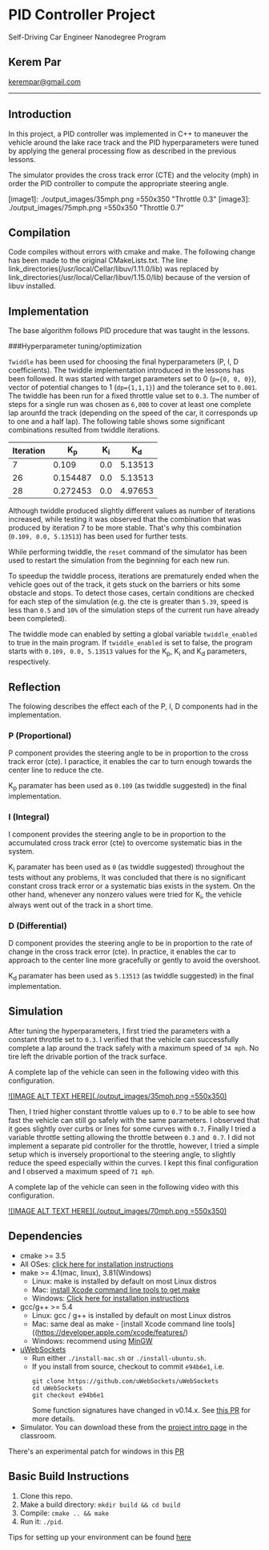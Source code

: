 # PID Controller Project
Self-Driving Car Engineer Nanodegree Program


## Kerem Par
<kerempar@gmail.com>

---

## Introduction

In this project, a PID controller was implemented in C++ to maneuver the vehicle around the lake race track and the PID hyperparameters were tuned by applying the general processing flow as described in the previous lessons.

The simulator provides the cross track error (CTE) and the velocity (mph) in order the PID controller to compute the appropriate steering angle.

[//]: # (Image References)

[image1]: ./output_images/35mph.png =550x350 "Throttle 0.3"
[image3]: ./output_images/75mph.png =550x350 "Throttle 0.7"

## Compilation

Code compiles without errors with cmake and make. 
The following change has been made to the original CMakeLists.txt. The line link_directories(/usr/local/Cellar/libuv/1.11.0/lib) was replaced by link_directories(/usr/local/Cellar/libuv/1.15.0/lib) because of the version of libuv installed.

## Implementation

The base algorithm follows PID procedure that was taught in the lessons.

###Hyperparameter tuning/optimization

`Twiddle` has been used for choosing the final hyperparameters (P, I, D coefficients). The twiddle implementation introduced in the lessons has been followed. It was started with target parameters set to 0 (`p={0, 0, 0}`), vector of potential changes to 1 (`dp={1,1,1}`) and the tolerance set to `0.001`. The twiddle has been run for a fixed throttle value set to `0.3`. The number of steps for a single run was chosen as `6,000` to cover at least one complete lap arounfd the track (depending on the speed of the car, it corresponds up to one and a half lap). The following table shows some significant combinations resulted from twiddle iterations. 


| Iteration |  K<sub>p</sub>  | K<sub>i</sub> | K<sub>d</sub> | 
| ----- | ------- | ------- | ------- |
|  7    |  0.109  | 0.0  | 5.13513  | 
|  26   |  0.154487  | 0.0  | 5.13513  | 
|  28   |  0.272453  | 0.0  | 4.97653  | 

Although twiddle produced slightly different values as number of iterations increased, while testing it was observed that the combination that was produced by iteration 7 to be more stable. That's why this combination (`0.109, 0.0, 5.13513`) has been used for further tests.

While performing twiddle, the `reset` command of the simulator has been used to restart the simulation from the beginning for each new run.    

To speedup the twiddle process, iterations are prematurely ended when the vehicle goes out of the track, it gets stuck on the barriers or hits some obstacle and stops. To detect those cases, certain conditions are checked for each step of the simulation (e.g. the cte is greater than `5.39`, speed is less than `0.5` and `10%` of the simulation steps of the current run have already been completed).

The twiddle mode can enabled by setting a global variable `twiddle_enabled` to true in the main program.
If `twiddle_enabled` is set to false, the program starts with `0.109, 0.0, 5.13513` values for the K<sub>p</sub>, K<sub>i</sub> and K<sub>d</sub> parameters, respectively.   


## Reflection

The folowing describes the effect each of the P, I, D components had in the implementation.

### P (Proportional)

P component provides the steering angle to be in proportion to the cross track error (cte). I paractice, it enables the car to turn enough towards the center line to reduce the cte.

K<sub>p</sub> paramater has been used as `0.109` (as twiddle suggested) in the final implementation.

### I (Integral)

I component provides the steering angle to be in proportion to the accumulated cross track error (cte) to overcome systematic bias in the system.

K<sub>i</sub> paramater has been used as `0` (as twiddle suggested) throughout the tests without any problems, It was concluded that there is no significant constant cross track error or a systematic bias exists in the system. On the other hand, whenever any nonzero values were tried for K<sub>i</sub>, the vehicle always went out of the track in a short time.

### D (Differential)

D component provides the steering angle to be in proportion to the rate of change in the cross track error (cte). In practice, it enables the car to approach to the center line more gracefully or gently to avoid the overshoot.
 
K<sub>d</sub> paramater has been used as `5.13513` (as twiddle suggested) in the final implementation.


## Simulation

After tuning the hyperparameters, I first tried the parameters with a constant throttle set to `0.3`. I verified that the vehicle can successfully complete a lap around the track safely with a maximum speed of `34 mph`. No tire left the drivable portion of the track surface. 

A complete lap of the vehicle can seen in the following video with this configuration.

[![IMAGE ALT TEXT HERE](./output_images/35mph.png =550x350)](./video/PID_Control_Video_35mph.mov)

Then, I tried higher constant throttle values up to `0.7` to be able to see how fast the vehicle can still go safely with the same parameters. I observed that it goes slightly over curbs or lines for some curves with `0.7`. Finally I tried a variable throttle setting allowing the throttle between `0.3` and` 0.7`. I did not implement a separate pid controller for the throttle, however, I tried a simple setup which is inversely proportional to the steering angle, to slightly reduce the speed especially within the curves. I kept this final configuration and I observed a maximum speed of `71 mph`.    

A complete lap of the vehicle can seen in the following video with this configuration.

[![IMAGE ALT TEXT HERE](./output_images/70mph.png =550x350)](./video/PID_Control_Video_70mph.mov)


## Dependencies

* cmake >= 3.5
 * All OSes: [click here for installation instructions](https://cmake.org/install/)
* make >= 4.1(mac, linux), 3.81(Windows)
  * Linux: make is installed by default on most Linux distros
  * Mac: [install Xcode command line tools to get make](https://developer.apple.com/xcode/features/)
  * Windows: [Click here for installation instructions](http://gnuwin32.sourceforge.net/packages/make.htm)
* gcc/g++ >= 5.4
  * Linux: gcc / g++ is installed by default on most Linux distros
  * Mac: same deal as make - [install Xcode command line tools]((https://developer.apple.com/xcode/features/)
  * Windows: recommend using [MinGW](http://www.mingw.org/)
* [uWebSockets](https://github.com/uWebSockets/uWebSockets)
  * Run either `./install-mac.sh` or `./install-ubuntu.sh`.
  * If you install from source, checkout to commit `e94b6e1`, i.e.
    ```
    git clone https://github.com/uWebSockets/uWebSockets 
    cd uWebSockets
    git checkout e94b6e1
    ```
    Some function signatures have changed in v0.14.x. See [this PR](https://github.com/udacity/CarND-MPC-Project/pull/3) for more details.
* Simulator. You can download these from the [project intro page](https://github.com/udacity/self-driving-car-sim/releases) in the classroom.

There's an experimental patch for windows in this [PR](https://github.com/udacity/CarND-PID-Control-Project/pull/3)

## Basic Build Instructions

1. Clone this repo.
2. Make a build directory: `mkdir build && cd build`
3. Compile: `cmake .. && make`
4. Run it: `./pid`. 

Tips for setting up your environment can be found [here](https://classroom.udacity.com/nanodegrees/nd013/parts/40f38239-66b6-46ec-ae68-03afd8a601c8/modules/0949fca6-b379-42af-a919-ee50aa304e6a/lessons/f758c44c-5e40-4e01-93b5-1a82aa4e044f/concepts/23d376c7-0195-4276-bdf0-e02f1f3c665d)



